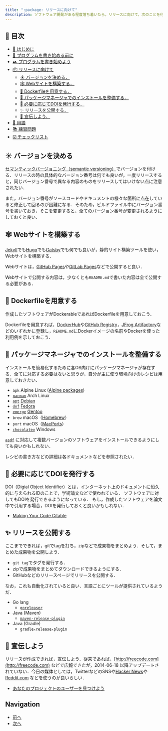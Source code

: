 ```yaml
---
title: ":package: リリースに向けて"
description: ソフトウェア開発がある程度落ち着いたら，リリースに向けて，次のことを行う必要がある．
---
```


## :bookmark: 目次

* [:beginner: はじめに](./README.md)
* [:egg: プログラムを書き始める前に](first.md)
* [:black_nib: プログラムを書き始めよう](development.md)
* [:package: リリースに向けて](shipping.md#readme)
  * [:sunny: バージョンを決める．](shipping.md#sunny-バージョンを決める)
  * [:spider_web: Webサイトを構築する．](shipping.md#spider_webwe-bサイトを構築する)
  * [:whale: Dockerfileを用意する．](shipping.md#whale-dockerfileを用意する)
  * [:rocket: パッケージマネージャでのインストールを整備する．](shipping.md#rocket-パッケージマネージャでのインストールを整備する)
  * [:orange_book: 必要に応じてDOIを発行する．](shipping.md#orange_book-必要に応じてdoiを発行する)
  * [:sparkles: リリースを公開する．](shipping.md#spakles-リリースを公開する)
  * [:balloon: 宣伝しよう．](shipping.md#balloon-宣伝しよう)
* [:closed_book: 用語](terms.md)
* [:books: 練習問題](exercise.md)
* [:ballot_box_with_check: チェックリスト](checklist.md)

## :sunny: バージョンを決める

[セマンティックバージョニング（semantic versioning）](https://semver.org/lang/ja/)でバージョンを付ける．リリースの時の具体的なバージョン番号は何でも良いが，一度リリースすると，同じバージョン番号で異なる内容のものをリリースしてはいけない点に注意されたい．

また，バージョン番号がソースコードやドキュメントの様々な箇所に点在していると修正して回るのが困難になる．そのため，ビルドファイル中にバージョン番号を書いておき，そこを変更すると，全てのバージョン番号が変更されるようにしておくと良い．

## :spider_web: Webサイトを構築する

[Jekyll](https://jekyllrb.com)でも[Hugo](https://gohugo.io)でも[Gatsby](https://www.gatsbyjs.com)でも何でも良いが，静的サイト構築ツールを使い，Webサイトを構築する．

Webサイトは，[GitHub Pages](https://pages.github.com)や[GitLab Pages](https://docs.gitlab.com/ee/user/project/pages/)などで公開すると良い．

Webサイトで公開する内容は，少なくとも`README.md`で書いた内容は全て公開する必要がある．

## :whale: Dockerfileを用意する

作成したソフトウェアがDockerableであればDockerfileを用意しておこう．

Dockerfileを用意すれば，[DockerHub](https://hub.docker.com)や[GitHub Registry](https://github.com/features/packages)，[JFrog Artifactory](https://jfrog.com/artifactory/)などのいずれかに登録し，`README.md`にDockerイメージの名前やDockerを使った利用例を示しておこう．

## :rocket: パッケージマネージャでのインストールを整備する

インストールを簡易化するために各OS向けにパッケージマネージャが存在する．全てに対応する必要はないと思うが，自分が主に使う環境向けのレシピは用意しておきたい．

* `apk` Alpine Linux ([Alpine packages](https://pkgs.alpinelinux.org/packages))
* [`pacman`](https://archlinux.org/pacman/) Arch Linux
* [`apt`](https://salsa.debian.org/apt-team/apt.git) [Debian](https://www.debian.org)
* [`dnf`](https://docs.fedoraproject.org/en-US/quick-docs/dnf/) [Fedora](https://getfedora.org/)
* [`emerge`]() [Gentoo](https://www.gentoo.org)
* `brew` macOS（[Homebrew](https://brew.sh)）
* `port` macOS（[MacPorts](https://www.macports.org)）
* [`chocolatey`](https://chocolatey.org) Windows

[`asdf`](https://github.com/asdf-vm/asdf) に対応して複数バージョンのソフトウェアをインストールできるようにしても良いかもしれない．

レシピの書き方などの詳細は各ドキュメントなどを参照されたい．

## :orange_book: 必要に応じてDOIを発行する

DOI（Digial Object Identifier）とは，インターネット上のドキュメントに恒久的に与えられるIDのことで，学術論文などで使われている．
ソフトウェアに対してもDOIを発行できるようになっている．
もし，作成したソフトウェアを論文中で引用する場合，DOIを発行しておくと良いかもしれない．

* [Making Your Code Citable](https://guides.github.com/activities/citable-code/)

## :sparkles: リリースを公開する

ここまでできれば，gitでtagを打ち，zipなどで成果物をまとめよう．そして，まとめた成果物を公開しよう．

* `git tag`でタグを発行する．
* zipで成果物をまとめてダウンロードできるようにする．
* GitHubなどのリリースページでリリースを公開する．

なお，これも自動化されていると良い．言語ごとにツールが提供されているようだ．

* Go lang
  * [`goreleaser`](https://github.com/goreleaser/goreleaser)
* Java (Maven)
  * [`maven-release-plugin`](https://maven.apache.org/maven-release/maven-release-plugin/)
* Java (Gradle)
  * [`gradle-release-plugin`](https://github.com/researchgate/gradle-release)

## :balloon: 宣伝しよう

リリースが作成できれば，宣伝しよう．従来であれば，[http://freecode.com](http://freecode.com) などで広報できたが，2014-06-18 以降アップデートされていない．今日の媒体としては，TwitterなどのSNSや[Hacker News](https://news.ycombinator.com)や[Reddit.com](https://www.reddit.com) などを使うのが良いらしい．

* [あなたのプロジェクトのユーザーを見つけよう](https://opensource.guide/ja/finding-users/)

## Navigation

* [前へ](development.md)
* [次へ](terms.md)
